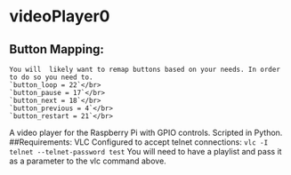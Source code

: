 # videoPlayer0
 ## Button Mapping:
	You will  likely want to remap buttons based on your needs. In order to do so you need to.
	`button_loop = 22`</br>
	`button_pause = 17`</br>
	`button_next = 18`</br>
	`button_previous = 4`</br>
	`button_restart = 21`</br>
 A video player for the Raspberry Pi with GPIO controls. Scripted in Python. 
 ##Requirements:
 VLC Configured to accept telnet connections:
 `vlc -I telnet --telnet-password test`
 You will need to have a playlist and pass it as a parameter to the vlc command above.
